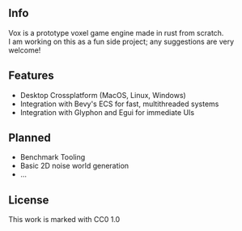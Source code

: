## Info
Vox is a prototype voxel game engine made in rust from scratch.\
I am working on this as a fun side project; any suggestions are very welcome!

## Features
* Desktop Crossplatform (MacOS, Linux, Windows)
* Integration with Bevy's ECS for fast, multithreaded systems
* Integration with Glyphon and Egui for immediate UIs

## Planned
* Benchmark Tooling
* Basic 2D noise world generation
* ...

## License
This work is marked with CC0 1.0
